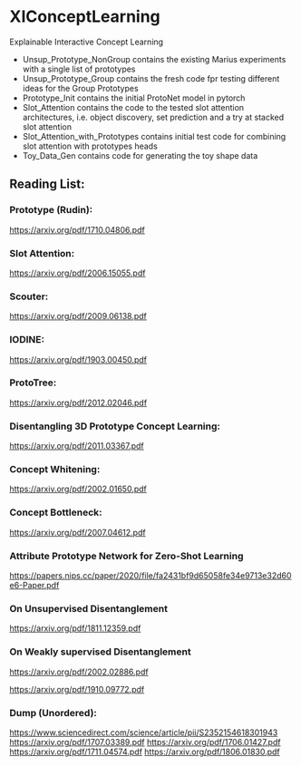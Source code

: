 # XIConceptLearning
Explainable Interactive Concept Learning

- Unsup_Prototype_NonGroup contains the existing Marius experiments with a single list of prototypes
- Unsup_Prototype_Group contains the fresh code fpr testing different ideas for the Group Prototypes
- Prototype_Init contains the initial ProtoNet model in pytorch
- Slot_Attention contains the code to the tested slot attention architectures, i.e. object discovery, set prediction 
and a try at stacked slot attention
- Slot_Attention_with_Prototypes contains initial test code for combining slot attention with prototypes heads
- Toy_Data_Gen contains code for generating the toy shape data 

## Reading List:

### Prototype (Rudin):
https://arxiv.org/pdf/1710.04806.pdf

### Slot Attention:
https://arxiv.org/pdf/2006.15055.pdf

### Scouter:
https://arxiv.org/pdf/2009.06138.pdf

### IODINE:
https://arxiv.org/pdf/1903.00450.pdf

### ProtoTree:
https://arxiv.org/pdf/2012.02046.pdf

### Disentangling 3D Prototype Concept Learning:
https://arxiv.org/pdf/2011.03367.pdf

### Concept Whitening:
https://arxiv.org/pdf/2002.01650.pdf

### Concept Bottleneck:
https://arxiv.org/pdf/2007.04612.pdf

### Attribute Prototype Network for Zero-Shot Learning
https://papers.nips.cc/paper/2020/file/fa2431bf9d65058fe34e9713e32d60e6-Paper.pdf

### On Unsupervised Disentanglement
https://arxiv.org/pdf/1811.12359.pdf

### On Weakly supervised Disentanglement
https://arxiv.org/pdf/2002.02886.pdf

https://arxiv.org/pdf/1910.09772.pdf

### Dump (Unordered):

https://www.sciencedirect.com/science/article/pii/S2352154618301943
https://arxiv.org/pdf/1707.03389.pdf
https://arxiv.org/pdf/1706.01427.pdf
https://arxiv.org/pdf/1711.04574.pdf
https://arxiv.org/pdf/1806.01830.pdf
